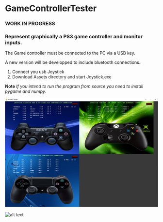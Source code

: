 # GameControllerTester

### WORK IN PROGRESS

### Represent graphically a PS3 game controller and monitor inputs.

The Game controller must be connected to the PC via a USB key. 

A new version will be developped to include bluetooth connections. 

1. Connect you usb Joystick 
2. Download Assets directory and start Joystick.exe 

**Note** _If you intend to run the program from source you need to install pygame and numpy._

![alt text](https://github.com/yoyoberenguer/GameControllerTester/blob/master/screenshot1.png)

![alt text](https://github.com/yoyoberenguer/GameControllerTester/blob/master/screenshot2.png)

